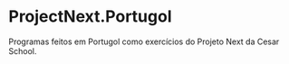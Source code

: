 # ProjectNext.Portugol
Programas feitos em Portugol como exercícios do Projeto Next da Cesar School.
